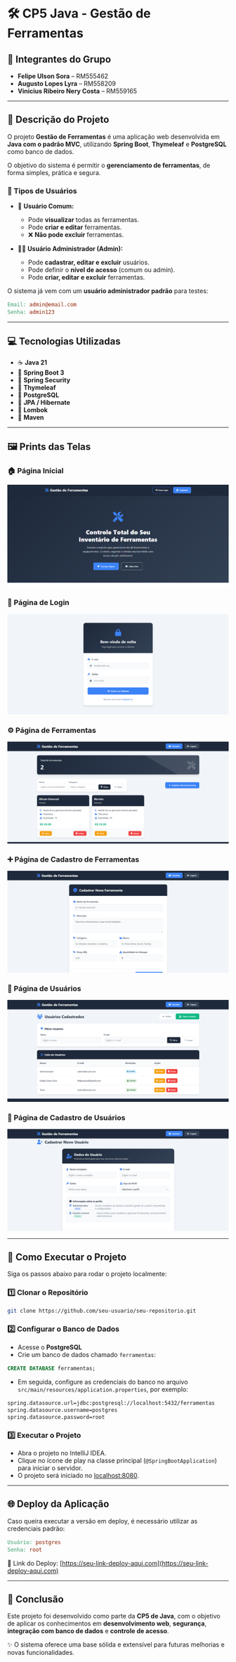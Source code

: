 # 🛠️ CP5 Java - Gestão de Ferramentas

## 👥 Integrantes do Grupo
- **Felipe Ulson Sora** – RM555462  
- **Augusto Lopes Lyra** – RM558209
- **Vinicius Ribeiro Nery Costa** – RM559165

---

## 📖 Descrição do Projeto

O projeto **Gestão de Ferramentas** é uma aplicação web desenvolvida em **Java com o padrão MVC**, utilizando **Spring Boot**, **Thymeleaf** e **PostgreSQL** como banco de dados.  

O objetivo do sistema é permitir o **gerenciamento de ferramentas**, de forma simples, prática e segura.  

### 🔐 Tipos de Usuários

- 👤 **Usuário Comum:**  
  - Pode **visualizar** todas as ferramentas.  
  - Pode **criar e editar** ferramentas.  
  - ❌ **Não pode excluir** ferramentas.

- 🧑‍💼 **Usuário Administrador (Admin):**  
  - Pode **cadastrar, editar e excluir** usuários.  
  - Pode definir o **nível de acesso** (comum ou admin).  
  - Pode **criar, editar e excluir** ferramentas.  

O sistema já vem com um **usuário administrador padrão** para testes:
```makefile
Email: admin@email.com
Senha: admin123
```
---

## 💻 Tecnologias Utilizadas

- ☕ **Java 21**  
- 🌱 **Spring Boot 3**  
- 🔐 **Spring Security**  
- 🧩 **Thymeleaf**  
- 💾 **PostgreSQL**  
- 🧱 **JPA / Hibernate**  
- 🧰 **Lombok**  
- 🧮 **Maven**

---

## 🖼️ Prints das Telas

### 🏠 Página Inicial
![Página Inicial](docs/pagina-inicial.png)

### 🔑 Página de Login
![Página de Login](docs/login.png)

### ⚙️ Página de Ferramentas
![Página de Ferramentas](docs/ferramentas.png)

### ➕ Página de Cadastro de Ferramentas
![Página de Cadastro de Ferramentas](docs/cadastro-ferramentas.png)

### 👥 Página de Usuários
![Página de Usuários](docs/usuarios.png)

### 🧾 Página de Cadastro de Usuários
![Página de Cadastro de Usuários](docs/cadastro-usuarios.png)

---

## 🚀 Como Executar o Projeto

Siga os passos abaixo para rodar o projeto localmente:

### 1️⃣ Clonar o Repositório
```bash
git clone https://github.com/seu-usuario/seu-repositorio.git
```

### 2️⃣ Configurar o Banco de Dados
- Acesse o **PostgreSQL**
- Crie um banco de dados chamado `ferramentas`:
```sql
CREATE DATABASE ferramentas;
```

- Em seguida, configure as credenciais do banco no arquivo `src/main/resources/application.properties`, por exemplo:
```properties
spring.datasource.url=jdbc:postgresql://localhost:5432/ferramentas
spring.datasource.username=postgres
spring.datasource.password=root
```

### 3️⃣ Executar o Projeto
- Abra o projeto no IntelliJ IDEA.
- Clique no ícone de play na classe principal (`@SpringBootApplication`) para iniciar o servidor.
- O projeto será iniciado no [localhost:8080](http://localhost:8080).

---

## 🌐 Deploy da Aplicação

Caso queira executar a versão em deploy, é necessário utilizar as credenciais padrão:
```makefile
Usuário: postgres  
Senha: root
```
🔗 Link do Deploy: [https://seu-link-deploy-aqui.com](https://seu-link-deploy-aqui.com)

---

## 🏁 Conclusão

Este projeto foi desenvolvido como parte da **CP5 de Java**, com o objetivo de aplicar os conhecimentos em **desenvolvimento web**, **segurança**, **integração com banco de dados** e **controle de acesso**.

✨ O sistema oferece uma base sólida e extensível para futuras melhorias e novas funcionalidades.